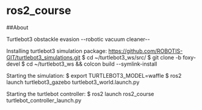 # ros2_course
##About

Turtlebot3 obstackle evasion --robotic vacuum cleaner--

Installing turtlebot3 simulation package: https://github.com/ROBOTIS-GIT/turtlebot3_simulations.git
  $ cd ~/turtlebot3_ws/src/
  $ git clone -b foxy-devel 
  $ cd ~/turtlebot3_ws && colcon build --symlink-install
  
Starting the simulation:
  $ export TURTLEBOT3_MODEL=waffle
  $ ros2 launch turtlebot3_gazebo turtlebot3_world.launch.py
  
Starting the turtlebot controller:
  $ ros2 launch ros2_course turtlebot_controller_launch.py

